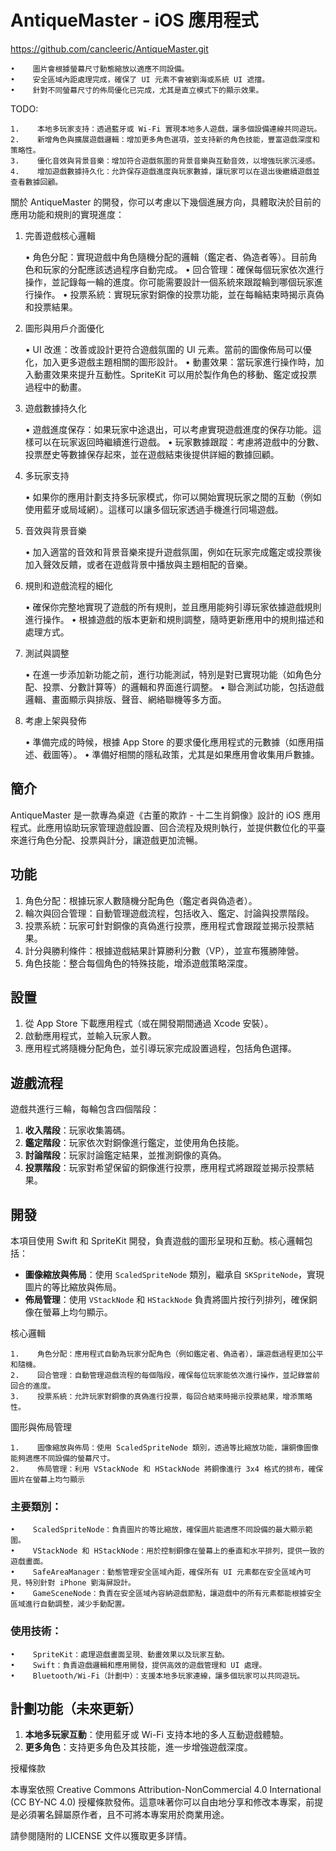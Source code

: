 
# AntiqueMaster - iOS 應用程式

https://github.com/cancleeric/AntiqueMaster.git

    •    圖片會根據螢幕尺寸動態縮放以適應不同設備。
    •    安全區域內距處理完成，確保了 UI 元素不會被劉海或系統 UI 遮擋。
    •    針對不同螢幕尺寸的佈局優化已完成，尤其是直立模式下的顯示效果。

TODO:

    1.    本地多玩家支持：透過藍牙或 Wi-Fi 實現本地多人遊戲，讓多個設備連線共同遊玩。
    2.    新增角色與擴展遊戲邏輯：增加更多角色選項，並支持新的角色技能，豐富遊戲深度和策略性。
    3.    優化音效與背景音樂：增加符合遊戲氛圍的背景音樂與互動音效，以增強玩家沉浸感。
    4.    增加遊戲數據持久化：允許保存遊戲進度與玩家數據，讓玩家可以在退出後繼續遊戲並查看數據回顧。


關於 AntiqueMaster 的開發，你可以考慮以下幾個進展方向，具體取決於目前的應用功能和規則的實現進度：

1. 完善遊戲核心邏輯

    •    角色分配：實現遊戲中角色隨機分配的邏輯（鑑定者、偽造者等）。目前角色和玩家的分配應該透過程序自動完成。
    •    回合管理：確保每個玩家依次進行操作，並記錄每一輪的進度。你可能需要設計一個系統來跟蹤輪到哪個玩家進行操作。
    •    投票系統：實現玩家對銅像的投票功能，並在每輪結束時揭示真偽和投票結果。

2. 圖形與用戶介面優化

    •    UI 改進：改善或設計更符合遊戲氛圍的 UI 元素。當前的圖像佈局可以優化，加入更多遊戲主題相關的圖形設計。
    •    動畫效果：當玩家進行操作時，加入動畫效果來提升互動性。SpriteKit 可以用於製作角色的移動、鑑定或投票過程中的動畫。

3. 遊戲數據持久化

    •    遊戲進度保存：如果玩家中途退出，可以考慮實現遊戲進度的保存功能。這樣可以在玩家返回時繼續進行遊戲。
    •    玩家數據跟蹤：考慮將遊戲中的分數、投票歷史等數據保存起來，並在遊戲結束後提供詳細的數據回顧。

4. 多玩家支持

    •    如果你的應用計劃支持多玩家模式，你可以開始實現玩家之間的互動（例如使用藍牙或局域網）。這樣可以讓多個玩家透過手機進行同場遊戲。

5. 音效與背景音樂

    •    加入適當的音效和背景音樂來提升遊戲氛圍，例如在玩家完成鑑定或投票後加入聲效反饋，或者在遊戲背景中播放與主題相配的音樂。

6. 規則和遊戲流程的細化

    •    確保你完整地實現了遊戲的所有規則，並且應用能夠引導玩家依據遊戲規則進行操作。
    •    根據遊戲的版本更新和規則調整，隨時更新應用中的規則描述和處理方式。

7. 測試與調整

    •    在進一步添加新功能之前，進行功能測試，特別是對已實現功能（如角色分配、投票、分數計算等）的邏輯和界面進行調整。
    •    聯合測試功能，包括遊戲邏輯、畫面顯示與排版、聲音、網絡聯機等多方面。

8. 考慮上架與發佈

    •    準備完成的時候，根據 App Store 的要求優化應用程式的元數據（如應用描述、截圖等）。
    •    準備好相關的隱私政策，尤其是如果應用會收集用戶數據。

## 簡介

AntiqueMaster 是一款專為桌遊《古董的欺詐 - 十二生肖銅像》設計的 iOS 應用程式。此應用協助玩家管理遊戲設置、回合流程及規則執行，並提供數位化的平臺來進行角色分配、投票與計分，讓遊戲更加流暢。

## 功能

1. 角色分配：根據玩家人數隨機分配角色（鑑定者與偽造者）。
2. 輪次與回合管理：自動管理遊戲流程，包括收入、鑑定、討論與投票階段。
3. 投票系統：玩家可針對銅像的真偽進行投票，應用程式會跟蹤並揭示投票結果。
4. 計分與勝利條件：根據遊戲結果計算勝利分數（VP），並宣布獲勝陣營。
5. 角色技能：整合每個角色的特殊技能，增添遊戲策略深度。

## 設置

1. 從 App Store 下載應用程式（或在開發期間通過 Xcode 安裝）。
2. 啟動應用程式，並輸入玩家人數。
3. 應用程式將隨機分配角色，並引導玩家完成設置過程，包括角色選擇。

## 遊戲流程

遊戲共進行三輪，每輪包含四個階段：

1. **收入階段**：玩家收集籌碼。
2. **鑑定階段**：玩家依次對銅像進行鑑定，並使用角色技能。
3. **討論階段**：玩家討論鑑定結果，並推測銅像的真偽。
4. **投票階段**：玩家對希望保留的銅像進行投票，應用程式將跟蹤並揭示投票結果。

## 開發

本項目使用 Swift 和 SpriteKit 開發，負責遊戲的圖形呈現和互動。核心邏輯包括：

- **圖像縮放與佈局**：使用 `ScaledSpriteNode` 類別，繼承自 `SKSpriteNode`，實現圖片的等比縮放與佈局。
- **佈局管理**：使用 `VStackNode` 和 `HStackNode` 負責將圖片按行列排列，確保銅像在螢幕上均勻顯示。

核心邏輯

    1.    角色分配：應用程式自動為玩家分配角色（例如鑑定者、偽造者），讓遊戲過程更加公平和隨機。
    2.    回合管理：自動管理遊戲流程的每個階段，確保每位玩家能依次進行操作，並記錄當前回合的進度。
    3.    投票系統：允許玩家對銅像的真偽進行投票，每回合結束時揭示投票結果，增添策略性。

圖形與佈局管理

    1.    圖像縮放與佈局：使用 ScaledSpriteNode 類別，透過等比縮放功能，讓銅像圖像能夠適應不同設備的螢幕尺寸。
    2.    佈局管理：利用 VStackNode 和 HStackNode 將銅像進行 3x4 格式的排布，確保圖片在螢幕上均勻顯示

### 主要類別：

    •    ScaledSpriteNode：負責圖片的等比縮放，確保圖片能適應不同設備的最大顯示範圍。
    •    VStackNode 和 HStackNode：用於控制銅像在螢幕上的垂直和水平排列，提供一致的遊戲畫面。
    •    SafeAreaManager：動態管理安全區域內距，確保所有 UI 元素都在安全區域內可見，特別針對 iPhone 劉海屏設計。
    •    GameSceneNode：負責在安全區域內容納遊戲節點，讓遊戲中的所有元素都能根據安全區域進行自動調整，減少手動配置。
    
### 使用技術：

    •    SpriteKit：處理遊戲畫面呈現、動畫效果以及玩家互動。
    •    Swift：負責遊戲邏輯和應用開發，提供高效的遊戲管理和 UI 處理。
    •    Bluetooth/Wi-Fi（計劃中）：支援本地多玩家連線，讓多個玩家可以共同遊玩。

## 計劃功能（未來更新）

1. **本地多玩家互動**：使用藍牙或 Wi-Fi 支持本地的多人互動遊戲體驗。
2. **更多角色**：支持更多角色及其技能，進一步增強遊戲深度。

授權條款

本專案依照 Creative Commons Attribution-NonCommercial 4.0 International (CC BY-NC 4.0) 授權條款發佈。這意味著你可以自由地分享和修改本專案，前提是必須署名歸屬原作者，且不可將本專案用於商業用途。

請參閱隨附的 LICENSE 文件以獲取更多詳情。
